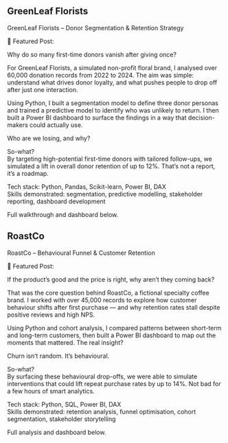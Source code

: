 ## GreenLeaf Florists

GreenLeaf Florists – Donor Segmentation & Retention Strategy

📌 Featured Post:

Why do so many first-time donors vanish after giving once?

For GreenLeaf Florists, a simulated non-profit floral brand, I analysed over 60,000 donation records from 2022 to 2024. The aim was simple: understand what drives donor loyalty, and what pushes people to drop off after just one interaction.

Using Python, I built a segmentation model to define three donor personas and trained a predictive model to identify who was unlikely to return. I then built a Power BI dashboard to surface the findings in a way that decision-makers could actually use.

Who are we losing, and why?

So-what?  
By targeting high-potential first-time donors with tailored follow-ups, we simulated a lift in overall donor retention of up to 12%. That’s not a report, it’s a roadmap.

Tech stack: Python, Pandas, Scikit-learn, Power BI, DAX  
Skills demonstrated: segmentation, predictive modelling, stakeholder reporting, dashboard development

Full walkthrough and dashboard below.


## RoastCo

RoastCo – Behavioural Funnel & Customer Retention

📌 Featured Post:

If the product’s good and the price is right, why aren’t they coming back?

That was the core question behind RoastCo, a fictional specialty coffee brand. I worked with over 45,000 records to explore how customer behaviour shifts after first purchase — and why retention rates stall despite positive reviews and high NPS.

Using Python and cohort analysis, I compared patterns between short-term and long-term customers, then built a Power BI dashboard to map out the moments that mattered. The real insight?  

Churn isn’t random. It’s behavioural.

So-what?  
By surfacing these behavioural drop-offs, we were able to simulate interventions that could lift repeat purchase rates by up to 14%. Not bad for a few hours of smart analytics.

Tech stack: Python, SQL, Power BI, DAX  
Skills demonstrated: retention analysis, funnel optimisation, cohort segmentation, stakeholder storytelling

Full analysis and dashboard below.

